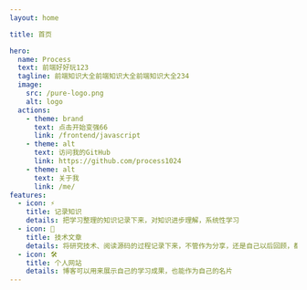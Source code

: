 ```yaml
---
layout: home

title: 首页

hero:
  name: Process
  text: 前端好好玩123
  tagline: 前端知识大全前端知识大全前端知识大全234
  image:
    src: /pure-logo.png
    alt: logo
  actions:
    - theme: brand
      text: 点击开始变强66
      link: /frontend/javascript
    - theme: alt
      text: 访问我的GitHub
      link: https://github.com/process1024
    - theme: alt
      text: 关于我
      link: /me/
features:
  - icon: ⚡️
    title: 记录知识
    details: 把学习整理的知识记录下来，对知识进步理解，系统性学习
  - icon: 🖖
    title: 技术文章
    details: 将研究技术、阅读源码的过程记录下来，不管作为分享，还是自己以后回顾，都是一种很不错的方式
  - icon: 🛠️
    title: 个人网站
    details: 博客可以用来展示自己的学习成果，也能作为自己的名片
---
```

